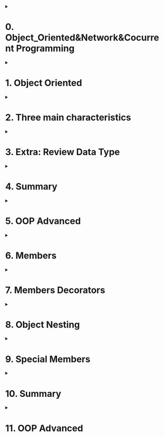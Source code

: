 

<details>
<summary><h1>0. Object_Oriented&Network&Cocurrent Programming</h1></summary>

## 0.1 Module 3 introduction

This module will include following three parts:

![Python_File_Operation](/_Python_full_stack/imgs/Module_3.jpg)

- Object-oriented: Python support two programming method - Functional programming and Object oriented programming
  - Functional programming
    ```python
    # define function
    def func():
      print("This is a function")

    # execute function
    func()
    ```
  - Object oriented programming
    ```python
    # define class
    class Foo(object):
      # define a method in class
      def func(self):
        print("This is a method")

    obj = Foo() # instanclize class
    obj.func()  # execute class's method
    ```
- Network programming
- Concurrent programming

## 0.2 Introduction
![Python_File_Operation](/_Python_full_stack/imgs/Module_3_1_1.png)
- Introduction to Object-Oriented Programming
- Three Main Features of Object-Oriented Programming
  - Encapsulation
  - Inheritance
  - Ploymorphism
- Revisiting Data Types

</details>

<details>
<summary><h1>1. Object Oriented</h1></summary>

To implement a specific function or functions using object-oriented programming, you need to follow two steps:
- Define a class: Within the class, define methods to implement the specific functionality.
- Instantiate the class: Create an object from the class, and use the object to call and execute the methods.

```python
class Message:

    def send_email(self, email, content):
        data = "给{}发邮件，内容是：{}".format(email,content)
        print(data)


msg_object = Message() # 实例化一个对象 msg_object，创建了一个一块区域。
msg_object.send_email("wupeiqi@live.com","注册成功")
```
> [!NOTE]
> Class names should start with an uppercase letter and use camel case naming.
> In Python 3 and later, all classes inherit from object by default.
> Functions written within a class are called methods.
> The first parameter of every method is self.

## 1.1 Object and self
In each class, you can define a special method called __init__ (initialization method). This method is automatically executed when an object is created from the class, i.e., object = Class().

> [!TIP]
> The function of __init__.py file?
> In Python, the __init__.py file is used to mark a directory as a Python package. It is used to initialize the package when it is imported. The __init__.py file can contain code that will be executed when the package is imported, as well as function definitions and variable assignments.

···python
class Message:

    def __init__(self, content):
        self.data = content   # self means the obejct which are using this method

    def send_email(self, email):
        data = "给{}发邮件，内容是：{}".format(email, self.data)
        print(data)

    def send_wechat(self, vid):
        data = "给{}发微信，内容是：{}".format(vid, self.data)
        print(data)
        
msg_object = Message("Register Success")   # When this is run, it will automatically run __init__ method, it can be considered running following two steps
  1. create a object based on class, one space in memory
  2. When the __init__ method is executed, the module passes the memory address of the created area as the self parameter.
···

> [!IMPORTANT]
> Key information users need to know to achieve their goal.
> self is essentially a parameter. This parameter is provided internally by Python and essentially refers to the object that is calling the current method.
> An object is a “block of memory” instantiated from a class, which initially contains no data. Through the class’s __init__ method, some data can be initialized in this memory.

## 1.2 Common members

When writing object-oriented code, the most common members are:
- Instance Variables: Belong to the object and can only be accessed through the object.
- Bound Methods: Belong to the class and can be called through the object or the class.

```python
class Person:

    def __init__(self, n1, n2):
        # Instance Variables
        self.name = n1
        self.age = n2
	
    # Bound Methods
    def show(self):
        msg = "我叫{}，今年{}岁。".format(self.name, self.age)
        print(msg)

    def all_message(self):
        msg = "我是{}人，我叫{}，今年{}岁。".format(Person.country, self.name, self.age)
        print(msg)

    def total_message(self):
        msg = "我是{}人，我叫{}，今年{}岁。".format(self.country, self.name, self.age)
        print(msg)
```
How to run execute boundary methods?
p1 = Person("武沛齐",20)
p1.show()
或
p1 = Person("武沛齐",20)
Person.show(p1)



## 1.3 Application example

- 1.Encapsulating data into an object makes it easier to use later.
```python
   class UserInfo:
       def __init__(self, name, pwd,age):
           self.name = name
           self.password = pwd
           self.age = age
   
   
   def run():
       user_object_list = []
       # 用户注册
       while True:
           user = input("用户名：")
           if user.upper() == "Q":
               break
           pwd = input("密码")
           
           # user_object对象中有：name/password
           user_object = UserInfo(user, pwd,19)
           # user_dict = {"name":user,"password":pwd}
           
           user_object_list.append(user_object)
        # user_object_list.append(user_dict)
   
       # 展示用户信息
       for obj in user_object_list:
           print(obj.name, obj.password)

   ```
> [!IMPORTANT]
> Encapsulate data into an object to retrieve it later.
> Standardize data (constraints)

- 2.Encapsulate data into an object and process the raw data within methods.
```python
   user_list = ["用户-{}".format(i) for i in range(1,3000)]
   
   # 分页显示，每页显示10条
   while True:
       page = int(input("请输入页码："))
   
       start_index = (page - 1) * 10
       end_index = page * 10
   
       page_data_list = user_list[start_index:end_index]
       for item in page_data_list:
           print(item)
# Above method is not good.
```

```python
   class Pagination:
       def __init__(self, current_page, per_page_num=10):
           self.per_page_num = per_page_num
           
           if not current_page.isdecimal():
               self.current_page = 1
               return
           current_page = int(current_page)
           if current_page < 1:
               self.current_page = 1
               return
           self.current_page = current_page
   
       def start(self):
           return (self.current_page - 1) * self.per_page_num
   
       def end(self):
           return self.current_page * self.per_page_num
   
   
   user_list = ["用户-{}".format(i) for i in range(1, 3000)]
   
   # 分页显示，每页显示10条
   while True:
       page = input("请输入页码：")
   	
       # page，当前访问的页码
       # 10，每页显示10条数据
   	   # 内部执行Pagination类的init方法。
       pg_object = Pagination(page, 20)
       page_data_list = user_list[ pg_object.start() : pg_object.end() ]
       for item in page_data_list:
           print(item)
```
> [!IMPORTANT]
> Encapsulate data into an object and then retrieve the data from the object.

- 3.Create multiple objects from a class and modify the data within the objects using methods.

   ```python
   class Police:
       """警察"""
   
       def __init__(self, name, role):
           self.name = name
           self.role = role
           if role == "队员":
               self.hit_points = 200
           else:
               self.hit_points = 500
   
       def show_status(self):
           """ 查看警察状态 """
           message = "警察{}的生命值为:{}".format(self.name, self.hit_points)
           print(message)
   
       def bomb(self, terrorist_list):
           """ 投炸弹，炸掉恐怖分子 """
           for terrorist in terrorist_list:
               terrorist.blood -= 200
               terrorist.show_status()
   
   """
   p1 = Police("武沛齐","队员")
   p1.show_status()
   p1.bomb(["alex","李杰"])
   
   p2 = Police("日天","队长")
   p2.show_status()
   p2.bomb(["alex","李杰"])
   """
   
   
   
   class Terrorist:
       """ 恐怖分子 """
   
       def __init__(self, name, blood=300):
           self.name = name
           self.blood = blood
   
       def shoot(self, police_object):
           """ 开枪射击某个警察 """
           police_object.hit_points -= 5
           police_object.show_status()
           
           self.blood -= 2
   
       def strafe(self, police_object_list):
           """ 扫射某些警察 """
           for police_object in police_object_list:
               police_object.hit_points -= 8
               police_object.show_status()
   
       def show_status(self):
           """ 查看恐怖分子状态 """
           message = "恐怖分子{}的血量值为:{}".format(self.name, self.blood)
           print(message)
   
   """
   t1 = Terrorist('alex')
   t2 = Terrorist('李杰',200)
   """
           
   def run():
       # 1.创建3个警察
       p1 = Police("武沛齐", "队员")
       p2 = Police("苑昊", "队员")
       p3 = Police("于超", "队长")
   
       # 2.创建2个匪徒
       t1 = Terrorist("alex")
       t2 = Terrorist("eric")
       
   
       # alex匪徒射击于超警察
       t1.shoot(p3)
   
       # alex扫射
       t1.strafe([p1, p2, p3])
   
       # eric射击苑昊
       t2.shoot(p2)
   
       # 武沛齐炸了那群匪徒王八蛋
       p1.bomb([t1, t2])
       
       # 武沛齐又炸了一次alex
       p1.bomb([t1])
   
   
   if __name__ == '__main__':
       run()
   ```

> [!IMPORTANT]
> When to use OOP?
> Data Encapsulation Only
> Encapsulate Data + Process Data with Methods.
> Create Multiple Objects with Similar Functionality.
</details>





<details>
<summary><h1>2. Three main characteristics</h1></summary>

Object-oriented programming exists in many languages, and this programming paradigm has three main features: encapsulation, inheritance, and polymorphism.

## 2.1 Encapsulation

Encapsulation is mainly reflected in two aspects:
- Encapsulating similar methods into a class: For example, in the above example, methods related to terrorists are written in the Terrorist class, and methods related to police are written in the Police class.
- Encapsulating data into objects: When instantiating an object, you can encapsulate some data in the object using the __init__ initialization method, making it easier to use later.

## 2.2 Inheritance
In object-oriented programming, there is also the concept that a subclass can inherit methods and class variables from its parent class (it doesn’t copy them; the parent class still owns them, and the subclass can just inherit them).

![Python_File_Operation](/_Python_full_stack/imgs/Module_3_2_2.png)

```python
class Base:

    def func(self):
        print("Base.func")

class Son(Base):
    
    def show(self):
        print("Son.show")
        
s1 = Son()
s1.show()
s1.func() # 优先在自己的类中找，自己没有才去父类。

s2 = Base()
s2.func()
```

> [!IMPORTANT]
> Inhenitanec summary
> When executing object.method, it first looks in the class associated with the current object. If not found, it then looks in its parent class.
> Python supports multiple inheritance: it inherits from the left first, then from the right.
> What is self? It refers to the class corresponding to self to get members. If not found, it follows the inheritance hierarchy upwards.

## 2.3 Ploymorphism

Polymorphism, literally translated, means “many forms.”

- Polymorphism in other programming languages
- Polymorphism in Python

Because Python has no restrictions on data types, it naturally supports polymorphism.

```python
def func(arg):
    v1 = arg.copy() # 浅拷贝
    print(v1)
    
func("武沛齐")
func([11,22,33,44])
```

```python
class Email(object):
    def send(self):
        print("发邮件")

        
class Message(object):
    def send(self):
        print("发短信")
        
        
        
def func(arg):
    v1 = arg.send()
    print(v1)
    

v1 = Email()
func(v1)

v2 = Message()
func(v2)
```

## 2.4 Three main characteristics Summary

- Encapsulation: Encapsulate methods into a class or encapsulate data into an object to facilitate future use.
- Inheritance: Extract common methods from classes into a base class to implement them.
- Polymorphism: Python inherently supports polymorphism (this approach is called duck typing). The simplest example is the following code.
  ```python
  def func(arg):
      v1 = arg.copy() # 浅拷贝
      print(v1)
      
  func("武沛齐")
  func([11,22,33,44])
  ```
</details>

<details>
<summary><h1>3. Extra: Review Data Type</h1></summary>

![Python_File_Operation](/_Python_full_stack/imgs/Module_3_3_1.png)

After getting a basic understanding of object-oriented programming, let’s revisit what we learned earlier: str, list, dict, etc. These are all classes, and you can create different objects from these classes.


```python
# 实例化一个str类的对象v1
v1 = str("武沛齐") 

# 通过对象执行str类中的upper方法。
data = v1.upper()

print(data)
```

</details>


<details>
<summary><h1>4. Summary</h1></summary>

- 1. Relationship between Classes and Objects:
A class is a blueprint for creating objects. An object is an instance of a class. For example, if Person is a class, then person1 and person2 are objects (instances) of that class.
- 2. Common Members in Object-Oriented Programming:
  - Bound Methods: Methods that belong to the class and can be called through the object or the class itself.
  - Instance Variables: Variables that belong to the object and can only be accessed through the object.
- 3. What is self?:
self is a reference to the current instance of the class. It is used to access variables and methods associated with the object.
- 4. Three Main Features of Object-Oriented Programming:
  - Encapsulation: Bundling data and methods that operate on the data into a single unit (class).
  - Inheritance: A mechanism where a new class inherits attributes and methods from an existing class.
  - Polymorphism: The ability to present the same interface for different underlying data types.
- 5. Applications of Object-Oriented Programming:
  - Data Encapsulation: Encapsulating data within an object for easier management and access.
  - Encapsulating Data + Processing with Methods: Encapsulating data and using methods to process and manipulate the data.
  - Creating Multiple Objects with Similar Functionality: Creating multiple objects from the same class, each with the same methods and attributes.
- 6. Additional Information:
  - In Python 3, all classes inherit from object by default, even if it is not explicitly stated. This makes them “new-style” classes.
  - In Python 2, there is a distinction between “classic” classes (which do not inherit from object) and “new-style” classes (which do).

</details>

<details>
<summary><h1>5. OOP Advanced</h1></summary>

This module will include following three parts:

![Python_File_Operation](/_Python_full_stack/imgs/Module_03_5_1.png)

Today’s Summary:

- Members
  - Variables
    - Instance Variables
    - Class Variables
  - Methods
    - Bound Methods
    - Class Methods
    - Static Methods
  - Properties
- Member Modifiers (Public/Private)
- “Object Nesting”
- Special Members

</details>

<details>
<summary><h1>6. Members</h1></summary>
	
- Variables
  - Instance Variables
  - Class Variables
- Methods
  - Bound Methods
  - Class Methods
  - Static Methods
- Properties

### 6.1 Variables
- Instance Variables: Belong to an object, with each object maintaining its own data.
- Class Variables: Belong to the class and can be shared by all objects, generally used to provide common data to objects (similar to global variables).

```python
class Person(object):
    country = "中国"

    def __init__(self, name, age):
        self.name = name
        self.age = age

    def show(self):
        # message = "{}-{}-{}".format(Person.country, self.name, self.age)
        message = "{}-{}-{}".format(self.country, self.name, self.age)  # same output as above
        print(message)

print(Person.country) # 中国


p1 = Person("武沛齐",20)
print(p1.name)
print(p1.age)
print(p1.country) # 中国

p1.show() # 中国-武沛齐-20
```

Q1: Pay attention to the difference between read and write as follows

```python
class Person(object):
    country = "中国"

    def __init__(self, name, age):
        self.name = name
        self.age = age

    def show(self):
        message = "{}-{}-{}".format(self.country, self.name, self.age)
        print(message)

print(Person.country) # 中国

p1 = Person("武沛齐",20)
print(p1.name) # 武沛齐
print(p1.age) # 20
print(p1.country) # 中国
p1.show() # 中国-武沛齐-20

p1.name = "root"     # 在对象p1中讲name重置为root
p1.num = 19          # 在对象p1中新增实例变量 num=19
p1.country = "china" # 在对象p1中新增实例变量 country="china"

print(p1.country)   # china
print(Person.country) # 中国
```

```python
class Person(object):
    country = "中国"

    def __init__(self, name, age):
        self.name = name
        self.age = age

    def show(self):
        message = "{}-{}-{}".format(self.country, self.name, self.age)
        print(message)

print(Person.country) # 中国

Person.country = "美国"


p1 = Person("武沛齐",20)
print(p1.name) # 武沛齐
print(p1.age) # 20
print(p1.country) # 美国
```

Q2: Read and write for inheritance

```python
class Base(object):
    country = "中国"


class Person(Base):

    def __init__(self, name, age):
        self.name = name
        self.age = age

    def show(self):
        message = "{}-{}-{}".format(Person.country, self.name, self.age)
        # message = "{}-{}-{}".format(self.country, self.name, self.age)
        print(message)


# 读
print(Base.country) # 中国
print(Person.country) # 中国

obj = Person("武沛齐",19)
print(obj.country) # 中国

# 写
Base.country = "china"
Person.country = "泰国" # add a class variable within Person class
obj.country = "日本"    # add a instance variable for object obj
```
Interview Questions

```python
class Parent(object):
    x = 1


class Child1(Parent):
    pass


class Child2(Parent):
    pass


print(Parent.x, Child1.x, Child2.x) # 1 1 1

Child1.x = 2
print(Parent.x, Child1.x, Child2.x) # 1 2 1

Parent.x = 3
print(Parent.x, Child1.x, Child2.x) # 3 2 3
```

### 6.2 Methods

- Bound Methods: Have a default self parameter and are called by an object (in this case, self refers to the object calling the method). [Callable by both objects and classes]
- Class Methods: Have a default cls parameter and can be called by either a class or an object (in this case, cls refers to the class calling the method). [Callable by both objects and classes]
- Static Methods: Have no default parameters and can be called by both classes and objects. [Callable by both objects and classes]

```python
class Foo(object):

    def __init__(self, name,age):
        self.name = name
        self.age = age

    def f1(self):
        print("绑定方法", self.name)

    @classmethod
    def f2(cls):
        print("类方法", cls)

    @staticmethod
    def f3():
        print("静态方法")
        
# bounding method （object）
obj = Foo("武沛齐",20)
obj.f1() # Foo.f1(obj)-> not used like this in general, this use bounding method through class


# class method
Foo.f2()  # cls就是当前调用这个方法的类。（类） cls is Foo class
obj.f2()  # cls就是当前调用这个方法的对象的类。 cls is Foo class


# static method
Foo.f3()  # 类执行执行方法（类）
obj.f3()  # 对象执行执行方法
```
In Python, methods are quite flexible and can be called by both objects and classes. However, in languages like Java and C#, bound methods can only be called by objects, while class methods or static methods can only be called by classes.

```python
import os
import requests

class Download(object):

    def __init__(self, folder_path):
        self.folder_path = folder_path

    @staticmethod
    def download_dou_yin():
        # 下载抖音
        res = requests.get('.....')

        with open("xxx.mp4", mode='wb') as f:
            f.write(res.content)

    def download_dou_yin_2(self):
        # 下载抖音
        res = requests.get('.....')
        path = os.path.join(self.folder_path, 'xxx.mp4')
        with open(path, mode='wb') as f:
            f.write(res.content)


obj = Download("video")
obj.download_dou_yin()

```

### 6.3 Property

Properties are actually created by combining bound methods with special decorators, allowing us to call methods without parentheses in the future. For example:
Property = Bounding Method + Decorator
```python
class Foo(object):

    def __init__(self, name):
        self.name = name

    def f1(self):
        return 123

    @property
    def f2(self):
        return 123


obj = Foo("武沛齐")

v1 = obj.f1()
print(v1)

v2 = obj.f2  # No need to use ()
print(v2)
```

There are two ways to write properties:
- Method 1, use decorator
```python
  class C(object):
      
      @property
      def x(self):
          pass
      
      @x.setter          # very rare to use
      def x(self, value):
          pass
      
      @x.deleter
      def x(self):
  		pass
          
  obj = C()
  
  obj.x
  obj.x = 123
  del obj.x
```
- Method 2, use defineing variables
```python
  class C(object):
      
      def getx(self): 
  		pass
      
      def setx(self, value): 
  		pass
          
      def delx(self): 
  		pass
          
      x = property(getx, setx, delx, "I'm the 'x' property.")
      
  obj = C()
  
  obj.x
  obj.x = 123
  del obj.xa
```


Django源码一撇：

```python
class WSGIRequest(HttpRequest):
    def __init__(self, environ):
        script_name = get_script_name(environ)
        # If PATH_INFO is empty (e.g. accessing the SCRIPT_NAME URL without a
        # trailing slash), operate as if '/' was requested.
        path_info = get_path_info(environ) or '/'
        self.environ = environ
        self.path_info = path_info
        # be careful to only replace the first slash in the path because of
        # http://test/something and http://test//something being different as
        # stated in https://www.ietf.org/rfc/rfc2396.txt
        self.path = '%s/%s' % (script_name.rstrip('/'),
                               path_info.replace('/', '', 1))
        self.META = environ
        self.META['PATH_INFO'] = path_info
        self.META['SCRIPT_NAME'] = script_name
        self.method = environ['REQUEST_METHOD'].upper()
        # Set content_type, content_params, and encoding.
        self._set_content_type_params(environ)
        try:
            content_length = int(environ.get('CONTENT_LENGTH'))
        except (ValueError, TypeError):
            content_length = 0
        self._stream = LimitedStream(self.environ['wsgi.input'], content_length)
        self._read_started = False
        self.resolver_match = None

    def _get_scheme(self):
        return self.environ.get('wsgi.url_scheme')

    def _get_post(self):
        if not hasattr(self, '_post'):
            self._load_post_and_files()
        return self._post

    def _set_post(self, post):
        self._post = post

    @property
    def FILES(self):
        if not hasattr(self, '_files'):
            self._load_post_and_files()
        return self._files

    POST = property(_get_post, _set_post)
```

obj.POST             # run _get_post
obj.POST = ...       # run _set_post

</details>

<details>
<summary><h1>7. Members Decorators</h1></summary>

In Python, member modifiers refer to public and private.

- Public: These members can be accessed from anywhere.
- Private: These members can only be accessed within the class itself (members that start with two underscores are considered private).

```python
class Foo(object):

    def __init__(self, name, age):
        self.__name = name      # Private, can be used internally, can not be used externally
        self.age = age          # Public

    def get_data(self):
        return self.__name

    def get_age(self):
        return self.age


obj = Foo("武沛齐", 123)


# 公有成员
print(obj.age)
v1 = self.get_age()
print(v1)

# 私有成员
# print(obj.__name) # 错误，由于是私有成员，只能在类中进行使用。
v2 = obj.get_data()
print(v2)
```

Example 2:
```python
class Foo(object):

    def get_age(self):
        print("公有的get_age")

    def __get_data(self):             # Private Method, can only be used within class
        print("私有的__get_data方法")

    def proxy(self):
        print("公有的proxy")
        self.__get_data()


obj = Foo()
obj.get_age()

obj.proxy()
```

Example 3:
```python
class Foo(object):

    @property
    def __name(self):
        print("公有的get_age")

    @property
    def proxy(self):
        print("公有的proxy")
        self.__name
        return 1

obj = Foo()
v1 = obj.proxy
print(v1)

```
> [!IMPORTANT]
> Special reminder: Private members in the parent class cannot be inherited by the subclass.

> [!IMPORTANT]
> In conclusion, private members are generally not accessible from outside the class. However, with some special syntax, it is possible (this is seen in the Flask source code, but it is not recommended to write code this way).

When to use private or public? Can members be exposed as independent functions for external use?
- Yes, use public.
- No, use private and serve as an auxiliary function within the class.

</details>

<details>
<summary><h1>8. Object Nesting</h1></summary>

Example 1:
```python
class Student(object):
    """ 学生类 """

    def __init__(self, name, age):
        self.name = name
        self.age = age

    def message(self):
        data = "我是一名学生，我叫:{},我今年{}岁".format(self.name, self.age)
        print(data)

s1 = Student("武沛齐", 19)
s2 = Student("Alex", 19)
s3 = Student("日天", 19)

class Classes(object):
    """ 班级类 """

    def __init__(self, title):
        self.title = title
        self.student_list = []

    def add_student(self, stu_object):
        self.student_list.append(stu_object)

    def add_students(self, stu_object_list):
        for stu in stu_object_list:
            self.add_student(stu)

    def show_members(self):
        for item in self.student_list:
            # print(item)
            item.message()

c1 = Classes("三年二班")
c1.add_student(s1)
c1.add_students([s2, s3])

print(c1.title)
print(c1.student_list)
```

Example 2:
```python
class Student(object):
    """ 学生类 """

    def __init__(self, name, age, class_object):
        self.name = name
        self.age = age
        self.class_object = class_object

    def message(self):
        data = "我是一名{}班的学生，我叫:{},我今年{}岁".format(self.class_object.title, self.name, self.age)
        print(data)


class Classes(object):
    """ 班级类 """

    def __init__(self, title, school_object):
        self.title = title
        self.school_object = school_object


class School(object):
    """ 学校类 """

    def __init__(self, name):
        self.name = name


s1 = School("北京校区")
s2 = School("上海校区")

c1 = Classes("Python全栈", s1)
c2 = Classes("Linux云计算", s2)

user_object_list = [
    Student("武沛齐", 19, c1),
    Student("Alex", 19, c1),
    Student("日天", 19, c2)
]
for obj in user_object_list:
    print(obj.name, obj.class_object.title ,  obj.class_object.school_object.name)

```
</details>

<details>
<summary><h1>9. Special Members</h1></summary>

In Python classes, there are some special methods that follow the __method__ format. These methods have special meanings internally. Next, let’s discuss some common special members:

- '__init__', initialization method
```python
  class Foo(object):
      def __init__(self, name):
          self.name = name
  
  
  obj = Foo("武沛齐")
```
- '__new__', construction method. Was executed before __init__, create a object
  ```python
  class Foo(object):
      def __init__(self, name):
          print("第二步：初始化对象，在空对象中创建数据")
          self.name = name
  
      def __new__(cls, *args, **kwargs):
          print("第一步：先创建空对象并返回")
          return object.__new__(cls)
  
  
  obj = Foo("武沛齐")
  ```
  
- '__call__'
  ```python
  class Foo(object):
      def __call__(self, *args, **kwargs):
          print("执行call方法")
  
  
  obj = Foo()
  obj()    # object + () will trigger __call__ method
  ```
  
- '__str__'

  ```python
  class Foo(object):
  
      def __str__(self):
          return "哈哈哈哈"
  
  
  obj = Foo()
  data = str(obj)
  print(data)
  ```
  
- '__dict__'
get all instance variables and transfer it to dictionary
  ```python
  class Foo(object):
      def __init__(self, name, age):
          self.name = name
          self.age = age
  
  
  obj = Foo("武沛齐",19)
  print(obj.__dict__)
  ```
  
- '__getitem__', '__setitem__', '__delitem__'
  ```python
  class Foo(object):
  
      def __getitem__(self, item):            # support obj['x2']
          pass
  
      def __setitem__(self, key, value):      # support obj['x2'] = 123
          pass
  
      def __delitem__(self, key):             # support del obj['x2']
          pass
  
  
  obj = Foo("武沛齐", 19)
  
  obj["x1"]         # trigger __getitem__
  obj['x2'] = 123   # trigger __setitem__
  del obj['x3']     # trigger __delitem__
  ```
- '__enter__', '__exit__'

  ```python
  class Foo(object):
  
      def __enter__(self):
          print("进入了")
          return 666
  
      def __exit__(self, exc_type, exc_val, exc_tb):
          print("出去了")
  
  
  obj = Foo()
  with obj as data:
      print(data)
  ```
with ... as f, will trigger __enter__ method
when with is completed, will trigger __exit__ method
- '__add__'
```python
  class Foo(object):
      def __init__(self, name):
          self.name = name
  
      def __add__(self, other):
          return "{}-{}".format(self.name, other.name)
  
  
  v1 = Foo("alex")
  v2 = Foo("sb")
  
  # 对象+值，内部会去执行 对象.__add__方法，并将+后面的值当做参数传递过去。
  v3 = v1 + v2
  print(v3)
```
  
- '__iter__'
  - Iterators
    ```python
    # 迭代器类型的定义：
        1.当类中定义了 __iter__ 和 __next__ 两个方法。
        2.__iter__ 方法需要返回对象本身，即：self
        3. __next__ 方法，返回下一个数据，如果没有数据了，则需要抛出一个StopIteration的异常。
    	官方文档：https://docs.python.org/3/library/stdtypes.html#iterator-types
            
    # 创建 迭代器类型 ：
    	class IT(object):
            def __init__(self):
                self.counter = 0
    
            def __iter__(self):
                return self
    
            def __next__(self):
                self.counter += 1
                if self.counter == 3:
                    raise StopIteration()
                return self.counter
    
    # 根据类实例化创建一个迭代器对象：
        obj1 = IT()
        
        # v1 = obj1.__next__()
        # v2 = obj1.__next__()
        # v3 = obj1.__next__() # 抛出异常
        
        v1 = next(obj1) # obj1.__next__()
        print(v1)
    
        v2 = next(obj1)
        print(v2)
    
        v3 = next(obj1)
        print(v3)
    
    
        obj2 = IT()
        for item in obj2:  # 首先会执行迭代器对象的__iter__方法并获取返回值，一直去反复的执行 next(对象) 
            print(item)
            

    ```
An iterator object supports value retrieval through the next function. If the retrieval ends, it automatically raises a StopIteration exception. In a for loop, the __iter__ method is first executed to get an iterator object, and then the next function is repeatedly called to retrieve values (the loop terminates if a StopIteration exception is raised).

  - Generators
    ```python
    # 创建生成器函数
        def func():
            yield 1
            yield 2
        
    # 创建生成器对象（内部是根据生成器类generator创建的对象），生成器类的内部也声明了：__iter__、__next__ 方法。
        obj1 = func()
        
        v1 = next(obj1)
        print(v1)
    
        v2 = next(obj1)
        print(v2)
    
        v3 = next(obj1)
        print(v3)
    
    
        obj2 = func()
        for item in obj2:
            print(item)
    
    如果按照迭代器的规定来看，其实生成器类也是一种特殊的迭代器类（生成器也是一个中特殊的迭代器）。
    ```
  - Iterable Objects
    ```python
    # 如果一个类中有__iter__方法且返回一个迭代器对象 ；则我们称以这个类创建的对象为可迭代对象。
    
    class Foo(object):
        
        def __iter__(self):
            return 迭代器对象(生成器对象)
        
    obj = Foo() # obj是 可迭代对象。
    
    # 可迭代对象是可以使用for来进行循环，在循环的内部其实是先执行 __iter__ 方法，获取其迭代器对象，然后再在内部执行这个迭代器对象的next功能，逐步取值。
    for item in obj:
        pass
    ```

    ```python
    class IT(object):
        def __init__(self):
            self.counter = 0
    
        def __iter__(self):
            return self
    
        def __next__(self):
            self.counter += 1
            if self.counter == 3:
                raise StopIteration()
            return self.counter
    
    
    class Foo(object):
        def __iter__(self):
            return IT()
    
    
    obj = Foo() # 可迭代对象
    
    
    for item in obj: # 循环可迭代对象时，内部先执行obj.__iter__并获取迭代器对象；不断地执行迭代器对象的next方法。
        print(item)
    ```

</details>

<details>
<summary><h1>10. Summary</h1></summary>

- Members in Object-Oriented Programming
  - Variables
    - Instance Variables
    - Class Variables
  - Methods
    - Bound Methods
    - Class Methods
    - Static Methods
  - Properties
- Member Modifiers
- Data Nesting in Objects
- Special Members
- Important Concepts:
  - Iterators
  - Generators
  - Iterable Objects

1. What is OOP, and why is it important in Python?
Answer:

OOP, or Object-Oriented Programming, is a programming paradigm used in many languages, including Python. In OOP, you can model real-world concepts using classes and objects. You can break down complex problems into smaller, more manageable parts. This makes the code reusable, maintainable, and scalable. 

In Python, OOP is vital because it allows you to write more structured and efficient code. OOP in Python supports code reusability through inheritance. Using OOP in Python can make your development process more efficient and your code more readable.

2. What is a class in Python?
Answer:

A class in Python is like a blueprint for creating objects. A class defines properties and methods that are common to all objects created from it. 

In Python, you use the class keyword to define a class. 

Classes help organize code by grouping related attributes and functions, promoting reusability and modularity. For instance, if you’re creating a program to manage a library, you might have classes for books, authors, and borrowers, each with its specific attributes and methods.

3. What is an object in Python?
Answer:

An object in Python is an instance of a class. You can think of it as a specific realization of the blueprint provided by the class. 

An object contains data in the form of attributes and code in the form of methods. When you create an object, you are essentially creating a variable that has all the properties and behaviors defined in the class. 

For example, if you have a class for cars, an object could represent a specific car, such as a Honda Civic, with attributes like color and speed, and methods like start and stop.

4. Bounding methods vs Class methods vs Static methods?
Bounding methods: Bound methods have an object associated with them. 
Class methods: Class methods are bound to the class and are usually called on the class itself, but can also be called on an instance of the class. When called on an instance, the instance is automatically passed as the first argument. Class methods are useful when you need to access class-specific data or implement factory methods. 
Static methods: Static methods are not bound to the class or an instance of the class, and they don't have access to either the class or the instance. Static methods are similar to class level methods, but they're bound to the class instead of the class's objects. This means that you can call a static method for a class without needing an object for that class. Static methods are useful for utility functions that don't depend on class or instance state. 

4. How do you create an instance of a class in Python?
Answer:

In Python, you can create a class instance by calling the class as a function and providing necessary arguments. This process is known as instantiation. Once you create an instance, you can access the attributes and methods defined in the class using the instance.

5. What is the constructor in a Python class?
In Python, a constructor is a special method that is automatically called when an object of a class is created. It is used to initialize the object's attributes.
The constructor method in Python is named __init__.
A constructor in Python is a special method called when an object is created. Its purpose is to assign values to the data members within the class when an object is initialized.

6. What is a decorator in Python? How is it related to OOP?
A decorator in Python is a function that you can use to modify or extend the behavior of other functions or methods without changing their code. In the context of OOP, decorators can be used to add functionality to methods within classes, such as logging or access control. 

You can think of decorators as wrappers around a function or method. When you call a decorated function, the decorator’s code runs first, allowing you to perform actions before or after the original function. It helps keep the code clean and adhere to the OOP reusability principle.

7. What is the purpose of the self keyword in methods?
The self keyword in Python is used within a class to refer to the instance of the object itself. When you define a method inside a class, the first parameter is usually named self. It helps you access the attributes and methods of the class within the current object’s context.

8. How is inheritance implemented in Python?
Inheritance allows a class to inherit attributes and methods from another class. You can create a new class – known as the child class – based on an existing class – known as the parent class – and add new features or modify existing ones. 

To implement inheritance in Python, you define the new class and put the name of the parent class in parentheses.

9. What is the use of the super() function?
Answer:

Python’s super() function is used within a class to call a method from a parent class, often within the context of method overriding. 

If you have a method in a child class with the same name as a method in the parent class, you can use super() to call the parent method within the child method. This is particularly useful when you want to extend or modify the behavior of the parent method in the child class. 

By using super(), you ensure that your code follows the inheritance hierarchy. It also makes the code more maintainable, as changes in the parent class can be easily propagated to child classes.

10. What is the purpose of the @property decorator?
Answer:

In Python, the @property decorator allows you to treat a method as a property of the class. By using this, you can create a “getter” method, which enables you to access a class method as though it’s an attribute without needing to write parentheses when you call it. This means you can control how the attribute is accessed without directly exposing it.

12. What is a static method and how is it different from a class method?
Answer:

A static method in Python belongs to a class rather than an instance of the class. You can define it using the @staticmethod decorator. It doesn’t require reference to the class or its instance and can be called on the class itself. Unlike regular instance methods, it doesn’t take a self parameter. 

A class method, on the other hand, is defined with the @classmethod decorator and takes a reference to the class itself as its first parameter – usually named “cls.” It can access and modify class-level attributes, while a static method can’t. 

A class method is more versatile as subclasses can override it, whereas a static method remains unchanged.

13. How do you implement abstract classes and methods in Python?
Answer:

In Python, you can implement abstract classes and methods using the ABC module. You would first import the module and then create a class that inherits from ABC, which stands for abstract base class.

14. How can you prevent method overriding in Python?
Answer:

In Python, method overriding is a common feature that allows a subclass to provide a different implementation of a method defined in its superclass. However, if you want to prevent method overriding, you can do so by defining the method as private. 

By prefixing the method’s name with a double underscore (__), you make it private to the class, and it cannot be overridden in a subclass.

15. How does polymorphism work in Python?
Answer:

Polymorphism in Python allows different objects to be treated as instances of the same class, even if they belong to different classes. You can achieve this through inheritance, where a subclass can have methods with the same name as the methods in the superclass. 

When you call a method on an object, Python will automatically use the correct method based on the object’s class, even if the object is referred to by a variable of the superclass type. 

This enables more flexible and reusable code, as you can write functions that work with different classes, provided they adhere to the same interface or method signature.

16. what is interfaces in python
https://realpython.com/python-interface/
https://stackoverflow.com/questions/2124190/how-do-i-implement-interfaces-in-python
https://medium.com/@shashikantrbl123/interfaces-and-abstract-classes-in-python-understanding-the-differences-3e5889a0746a
https://discuss.python.org/t/difference-between-interface-and-abstracts/33315

17. What is Python design pattern?
设计模式是一套被广泛接受且行之有效的编程经验。它提供了一组通用的解决方案，可以应用于各种编程场景。设计模式的出现是为了解决软件开发中的一些常见问题，如代码重用、系统可扩展性、代码可读性等。
使用设计模式的好处如下：

代码复用：通过使用设计模式，可以将代码分解和组合以实现代码复用。
系统可扩展性：设计模式可以使系统更加灵活，易于扩展，并且能够适应不同的需求。
代码可读性：使用设计模式可以提高代码的可读性，使代码更加清晰。


https://www.testgorilla.com/blog/python-oops-interview-questions/
https://medium.com/@edwinvarghese4442/top-oops-questions-asked-in-python-interviews-8bd01623e6f5
https://www.geeksforgeeks.org/oops-interview-questions/
https://www.mygreatlearning.com/blog/oops-interview-questions/
https://medium.com/@mohsin.shaikh324/50-essential-questions-on-python-object-oriented-programming-oop-98f9605ca95f
https://www.simplilearn.com/tutorials/java-tutorial/oops-interview-questions
https://www.foundit.in/career-advice/python-oops-interview-questions/
https://www.interviewbit.com/oops-interview-questions/

</details>


<details>
<summary><h1>11. OOP Advanced</h1></summary>


</details>


























